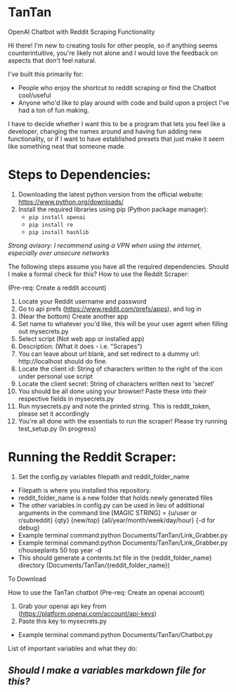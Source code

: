# TanTan
OpenAI Chatbot with Reddit Scraping Functionality

Hi there! I'm new to creating tools for other people, so if anything seems counterintuitive, you're likely not alone and I would love the feedback on aspects that don't feel natural.

I've built this primarily for:
- People who enjoy the shortcut to reddit scraping or find the Chatbot cool/useful 
- Anyone who'd like to play around with code and build upon a project I've had a ton of fun making.

I have to decide whether I want this to be a program that lets you feel like a developer, changing the names around and having fun adding new functionality, or if I want to have established presets that just make it seem like something neat that someone made.

# Steps to Dependencies:
1. Downloading the latest python version from the official website: https://www.python.org/downloads/
2. Install the required libraries using pip (Python package manager):
    - `pip install openai`
    - `pip install re`
    - `pip install hashlib`

*Strong avisory: I recommend using a VPN when using the internet, especially over unsecure networks*

The following steps assume you have all the required dependencies. Should I make a formal check for this?
How to use the Reddit Scraper:

(Pre-req: Create a reddit account)

1. Locate your Reddit username and password
2. Go to api prefs (https://www.reddit.com/prefs/apps), and log in
3. (Near the bottom) Create another app 
4. Set name to whatever you'd like, this will be your user agent when filling out mysecrets.py
5. Select script (Not web app or installed app)
6. Description: (What it does - i.e. "Scrapes")
7. You can leave about url blank, and set redirect to a dummy url: http://localhost should do fine.
8. Locate the client id: String of characters written to the right of the icon under personal use script
9. Locate the client secret: String of characters written next to 'secret'
10. You should be all done using your browser! Paste these into their respective fields in mysecrets.py
11. Run mysecrets.py and note the printed string. This is reddit_token, please set it accordingly
12. You're all done with the essentials to run the scraper! Please try running test_setup.py (In progress)


# Running the Reddit Scraper:
1. Set the config.py variables filepath and reddit_folder_name
- Filepath is where you installed this repository.
- reddit_folder_name is a new folder that holds newly generated files
- The other variables in config.py can be used in lieu of additional arguments in the command line
[MAGIC STRING] = {u/user or r/subreddit} {qty} {new/top} {all/year/month/week/day/hour} {-d for debug}
- Example terminal command:python Documents/TanTan/Link_Grabber.py
- Example terminal command:python Documents/TanTan/Link_Grabber.py r/houseplants 50 top year -d
- This should generate a contents.txt file in the {reddit_folder_name} directory (Documents/TanTan/{reddit_folder_name})

To Download


How to use the TanTan chatbot
(Pre-req: Create an openai account)
1. Grab your openai api key from (https://platform.openai.com/account/api-keys)
2. Paste this key to mysecrets.py

- Example terminal command:python Documents/TanTan/Chatbot.py

List of important variables and what they do:

*Should I make a variables markdown file for this?*
- 